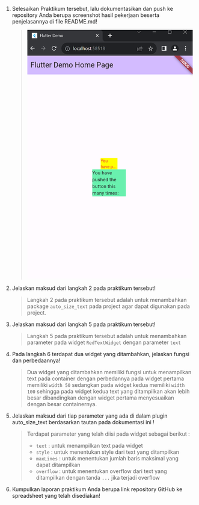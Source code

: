 1. Selesaikan Praktikum tersebut, lalu dokumentasikan dan push ke repository Anda berupa screenshot
   hasil pekerjaan beserta penjelasannya di file README.md!
   > ![Alt text](image.png)
2. Jelaskan maksud dari langkah 2 pada praktikum tersebut!
   > Langkah 2 pada praktikum tersebut adalah untuk menambahkan package `auto_size_text` pada project agar dapat digunakan pada project.
3. Jelaskan maksud dari langkah 5 pada praktikum tersebut!
   > Langkah 5 pada praktikum tersebut adalah untuk menambahkan parameter pada widget `RedTextWidget` dengan parameter `text`
4. Pada langkah 6 terdapat dua widget yang ditambahkan, jelaskan fungsi dan perbedaannya!
   > Dua widget yang ditambahkan memiliki fungsi untuk menampilkan text pada container dengan perbedannya pada widget pertama memiliki `width 50` sedangkan pada widget kedua memiliki `width 100` sehingga pada widget kedua text yang ditampilkan akan lebih besar dibandingkan dengan widget pertama menyesuaikan dengan besar containernya.
5. Jelaskan maksud dari tiap parameter yang ada di dalam plugin auto_size_text berdasarkan tautan pada dokumentasi ini !
   > Terdapat parameter yang telah diisi pada widget sebagai berikut :
   >
   > - `text` : untuk menampilkan text pada widget
   > - `style` : untuk menentukan style dari text yang ditampilkan
   > - `maxLines` : untuk menentukan jumlah baris maksimal yang dapat ditampilkan
   > - `overflow` : untuk menentukan overflow dari text yang ditampilkan dengan tanda `...` jika terjadi overflow
6. Kumpulkan laporan praktikum Anda berupa link repository GitHub ke spreadsheet yang telah disediakan!
